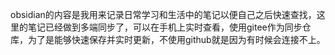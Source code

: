 obsidian的内容是我用来记录日常学习和生活中的笔记以便自己之后快速查找，这里的笔记已经做到多端同步了，可以在手机上实时查看，使用gitee作为同步仓库，为了是能够快速保存并实时更新，不使用github就是因为有时候会连接不上。